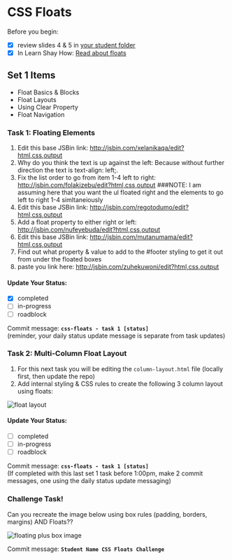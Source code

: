 # CSS Floats
Before you begin:
- [X] review slides 4 & 5 in [your student folder](https://drive.google.com/drive/u/0/folders/0B6mn1BHjNxTgfklWenVXWDVva2hsRHhTdHFFejRuOTlOX0xVRGhKekt5NjJVVkctTG4zaEE)
- [X] In Learn Shay How: [Read about floats](http://learn.shayhowe.com/html-css/positioning-content/)

## Set 1 Items

- Float Basics & Blocks
- Float Layouts
- Using Clear Property
- Float Navigation

### Task 1: Floating Elements

1. Edit this base JSBin link: <http://jsbin.com/xelanikaqa/edit?html,css,output>
  1. Why do you think the text is up against the left: Because without further direction the text is text-align: left;.
  2. Fix the list order to go from item 1-4 left to right: <http://jsbin.com/folakizebu/edit?html,css,output>
  ###NOTE: I am assuming here that you want the ul floated right and the elements to go left to right 1-4 simltaneiously
2. Edit this base JSBin link: <http://jsbin.com/regotodumo/edit?html,css,output>
  1. Add a float property to either right or left: <http://jsbin.com/nufeyebuda/edit?html,css,output>
3. Edit this base JSBin link: <http://jsbin.com/mutanumama/edit?html,css,output>
  1. Find out what property & value to add to the #footer styling to get it out from under the floated boxes
  2. paste you link here: <http://jsbin.com/zuhekuwoni/edit?html,css,output>

#### Update Your Status:
- [X] completed
- [ ] in-progress
- [ ] roadblock

Commit message: __`css-floats - task 1 [status]`__  
(reminder, your daily status update message is separate from task updates)

### Task 2: Multi-Column Float Layout

1. For this next task you will be editing the `column-layout.html` file (locally first, then update the repo)
  1. Add internal styling & CSS rules to create the following 3 column layout using floats:

![float layout](https://cloud.githubusercontent.com/assets/6971908/8358137/842c8708-1b13-11e5-9f14-b2e4257e8fe5.png)

#### Update Your Status:
- [ ] completed
- [ ] in-progress
- [ ] roadblock

Commit message: __`css-floats - task 1 [status]`__  
(If completed with this last set 1 task before 1:00pm, make 2 commit messages, one using the daily status update messaging) 
  
### Challenge Task!

Can you recreate the image below using box rules (padding, borders, margins) AND Floats??

![floating plus box image](https://cloud.githubusercontent.com/assets/6971908/8358585/e03dabba-1b15-11e5-9300-a997a92dd886.png)

Commit message: __`Student Name CSS Floats Challenge`__
